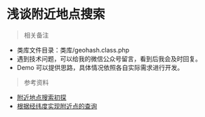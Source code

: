 # 浅谈附近地点搜索

> 相关备注

- 类库文件目录：类库/geohash.class.php
- 遇到技术问题，可以给我的微信公众号留言，看到后我会及时回复。
- Demo 可以提供思路，具体情况依照各自实际需求进行开发。

> 参考资料

- [附近地点搜索初探](http://charlee.li/location-search.html)
- [根据经纬度实现附近点的查询](http://blog.sina.com.cn/s/blog_62ba0fdd0100tul4.html)
